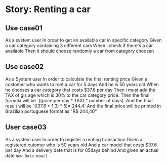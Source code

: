 # Story: Renting a car

## Use case01
As a system user
In order to get an available car in specific category
Given a car category containing 3 different cars
When i check if there's a car available
Then it should choose randomly a car from category choosen

## Use case02

As a System user
In order to calculate the final renting price
Given a customer who wants to rent a car for 5 days
And he is 50 years old
When he chooses a car category that costs $37.6 per day
Then i must add the TAX of gis age which is 30% to the car category price.
Then the final formula will be `((price per day * TAX) * number of days)`
And the final result will be `((37.6 * 1.3) * 5)= 244.4`
And the final price will be printed in Brazilian portuguese format as "R$ 244,40"

## User case03

As a system user
In order to register a renting transaction
Given a registered cutomer who is 50 years old
And a car model that costs $37.6 per day
And a delivery date that is for 05days behind
And given an actual date `new Date.now()`